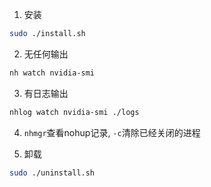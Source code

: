 1. 安装
```bash
sudo ./install.sh
```

2. 无任何输出
```bash
nh watch nvidia-smi
```

3. 有日志输出
```bash
nhlog watch nvidia-smi ./logs
```

4. `nhmgr`查看nohup记录, `-c`清除已经关闭的进程

5. 卸载
```bash
sudo ./uninstall.sh
```